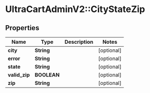 # UltraCartAdminV2::CityStateZip

## Properties
Name | Type | Description | Notes
------------ | ------------- | ------------- | -------------
**city** | **String** |  | [optional] 
**error** | **String** |  | [optional] 
**state** | **String** |  | [optional] 
**valid_zip** | **BOOLEAN** |  | [optional] 
**zip** | **String** |  | [optional] 


